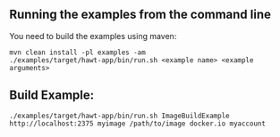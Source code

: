 Running the examples from the command line
------------------------------------------

You need to build the examples using maven:

    mvn clean install -pl examples -am
    ./examples/target/hawt-app/bin/run.sh <example name> <example arguments>
        

Build Example:
--------------

    ./examples/target/hawt-app/bin/run.sh ImageBuildExample http://localhost:2375 myimage /path/to/image docker.io myaccount